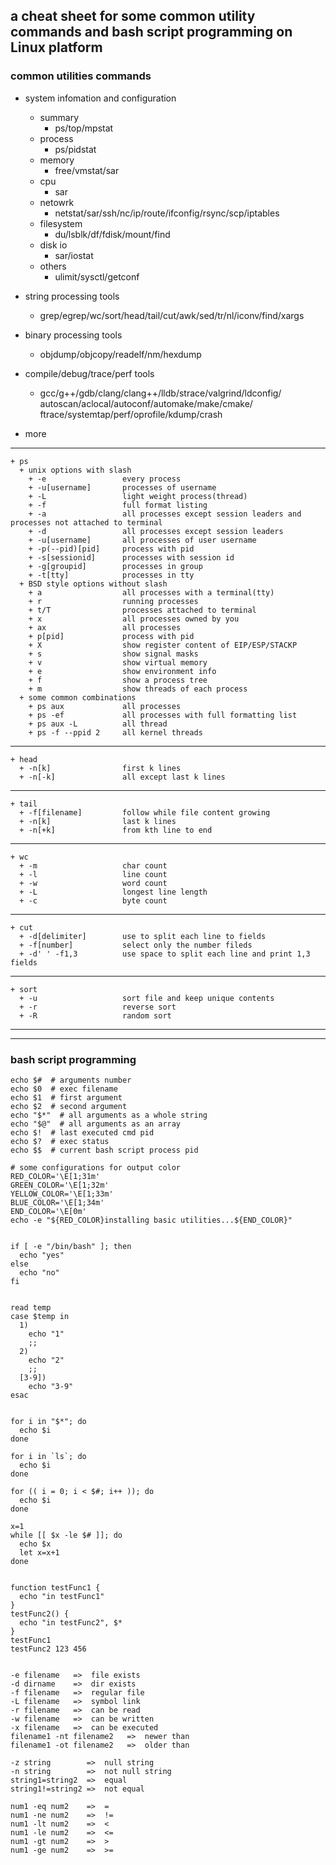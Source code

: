 ## a cheat sheet for some common utility commands and bash script programming on Linux platform


### common utilities commands

+ system infomation and configuration
  + summary
    + ps/top/mpstat
  + process 
    + ps/pidstat
  + memory 
    + free/vmstat/sar
  + cpu 
    + sar 
  + netowrk
    + netstat/sar/ssh/nc/ip/route/ifconfig/rsync/scp/iptables
  + filesystem 
    + du/lsblk/df/fdisk/mount/find 
  + disk io
    + sar/iostat 
  + others
    + ulimit/sysctl/getconf

+ string processing tools
  + grep/egrep/wc/sort/head/tail/cut/awk/sed/tr/nl/iconv/find/xargs

+ binary processing tools
  + objdump/objcopy/readelf/nm/hexdump

+ compile/debug/trace/perf tools 
  + gcc/g++/gdb/clang/clang++/lldb/strace/valgrind/ldconfig/
    autoscan/aclocal/autoconf/automake/make/cmake/
    ftrace/systemtap/perf/oprofile/kdump/crash

+ more


----


```
+ ps
  + unix options with slash
    + -e                 every process
    + -u[username]       processes of username 
    + -L                 light weight process(thread)
    + -f                 full format listing
    + -a                 all processes except session leaders and processes not attached to terminal 
    + -d                 all processes except session leaders 
    + -u[username]       all processes of user username
    + -p(--pid)[pid]     process with pid 
    + -s[sessionid]      processes with session id 
    + -g[groupid]        processes in group 
    + -t[tty]            processes in tty 
  + BSD style options without slash
    + a                  all processes with a terminal(tty)
    + r                  running processes 
    + t/T                processes attached to terminal
    + x                  all processes owned by you 
    + ax                 all processes 
    + p[pid]             process with pid
    + X                  show register content of EIP/ESP/STACKP
    + s                  show signal masks
    + v                  show virtual memory 
    + e                  show environment info
    + f                  show a process tree 
    + m                  show threads of each process 
  + some common combinations 
    + ps aux             all processes 
    + ps -ef             all processes with full formatting list 
    + ps aux -L          all thread 
    + ps -f --ppid 2     all kernel threads 

```

----


```
+ head 
  + -n[k]                first k lines
  + -n[-k]               all except last k lines 

```

----


```
+ tail 
  + -f[filename]         follow while file content growing
  + -n[k]                last k lines 
  + -n[+k]               from kth line to end 

```

----


```
+ wc
  + -m                   char count
  + -l                   line count 
  + -w                   word count 
  + -L                   longest line length
  + -c                   byte count 

```


----


```
+ cut 
  + -d[delimiter]        use to split each line to fields
  + -f[number]           select only the number fileds
  + -d' ' -f1,3          use space to split each line and print 1,3 fields 

```

----


```
+ sort
  + -u                   sort file and keep unique contents
  + -r                   reverse sort 
  + -R                   random sort 

```





----
----



### bash script programming 

```
echo $#  # arguments number
echo $0  # exec filename
echo $1  # first argument
echo $2  # second argument 
echo "$*"  # all arguments as a whole string   
echo "$@"  # all arguments as an array
echo $!  # last executed cmd pid
echo $?  # exec status 
echo $$  # current bash script process pid 

# some configurations for output color
RED_COLOR='\E[1;31m'
GREEN_COLOR='\E[1;32m'
YELLOW_COLOR='\E[1;33m'
BLUE_COLOR='\E[1;34m'
END_COLOR='\E[0m'
echo -e "${RED_COLOR}installing basic utilities...${END_COLOR}"


if [ -e "/bin/bash" ]; then
  echo "yes"
else
  echo "no"
fi


read temp 
case $temp in
  1)
    echo "1"
    ;;
  2)
    echo "2"
    ;;
  [3-9])
    echo "3-9"
esac


for i in "$*"; do
  echo $i
done

for i in `ls`; do 
  echo $i
done

for (( i = 0; i < $#; i++ )); do
  echo $i
done 

x=1
while [[ $x -le $# ]]; do
  echo $x
  let x=x+1
done


function testFunc1 {
  echo "in testFunc1"
}
testFunc2() {
  echo "in testFunc2", $*
}
testFunc1
testFunc2 123 456


-e filename   =>  file exists 
-d dirname    =>  dir exists 
-f filename   =>  regular file
-L filename   =>  symbol link 
-r filename   =>  can be read 
-w filename   =>  can be written
-x filename   =>  can be executed 
filename1 -nt filename2   =>  newer than 
filename1 -ot filename2   =>  older than 

-z string        =>  null string 
-n string        =>  not null string 
string1=string2  =>  equal
string1!=string2 =>  not equal 

num1 -eq num2    =>  = 
num1 -ne num2    =>  != 
num1 -lt num2    =>  < 
num1 -le num2    =>  <=
num1 -gt num2    =>  >
num1 -ge num2    =>  >=

```
